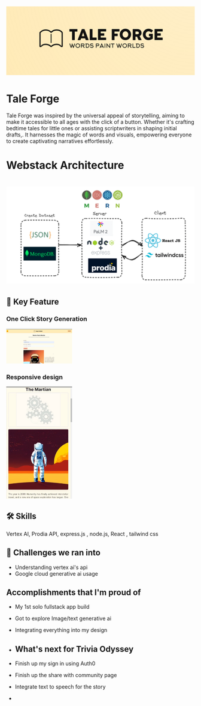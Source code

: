 <h1 align="center">
<img src="media/cover.png">
</h1> 

# Tale Forge
Tale Forge was inspired by the universal appeal of storytelling, aiming to make it accessible to all ages with the click of a button. Whether it's crafting bedtime tales for little ones or assisting scriptwriters in shaping initial drafts,. It harnesses the magic of words and visuals, empowering everyone to create captivating narratives effortlessly.

# Webstack Architecture
<h1 align="center">
<img src="media/stack.png">
</h1> 

## 🔑 Key Feature

### One Click Story Generation
<img src="media/home.png" width=35%>

### Responsive design
<img src="media/mobile.png" width=35%>

## 🛠 Skills
Vertex AI, Prodia API, express.js , node.js, React , tailwind css 

## 📃 Challenges we ran into
- Understanding vertex ai's api
- Google cloud generative ai usage

## Accomplishments that I'm proud of
- My 1st solo fullstack app build
- Got to explore Image/text generative ai
- Integrating everything into my design

- ## What's next for Trivia Odyssey
- Finish up my sign in using Auth0
- Finish up the share with community page
- Integrate text to speech for the story
- 
